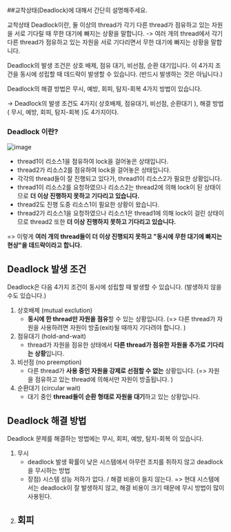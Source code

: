 ##교착상태(Deadlock)에 대해서 간단히 설명해주세요.

교착상태 Deadlock이란,
둘 이상의 thread가 각기 다른 thread가 점유하고 있는 자원을 서로 기다릴 때 무한 대기에 빠지는 상황을 말합니다.
-> 여러 개의 thread에서 각기 다른 thread가 점유하고 있는 자원을 서로 기다리면서 무한 대기에 빠지는 상황을 말합니다.

Deadlock의 발생 조건은
상호 배제, 점유 대기, 비선점, 순환 대기입니다.
이 4가지 조건을 동시에 성립할 때 데드락이 발생할 수 있습니다. (반드시 발생하는 것은 아닙니다.)

Deadlock의 해결 방법은
무시, 예방, 회피, 탐지-회복
4가지 방법이 있습니다.

-> Deadlock의 발생 조건도 4가지( 상호배제, 점유대기, 비선점, 순환대기 ), 해결 방법( 무시, 예방, 회피, 탐지-회복 )도 4가지이다.


### Deadlock 이란?

![image](https://github.com/acrnm148/CS_STUDY/assets/67724306/af8e4d76-41f8-4195-95f5-92be962061fd)

- thread1이 리소스1을 점유하여 lock을 걸어놓은 상태입니다.
- thread2가 리소스2를 점유하여 lock을 걸어놓은 상태입니다.
- 각각의 thread들이 잘 진행되고 있다가, thread1이 리소스2가 필요한 상황입니다.
- thread1이 리소스2를 요청하였으나 리소스2는 thread2에 의해 lock이 된 상태이므로 **더 이상 진행하지 못하고 기다리고 있습니다.**
- thread2도 진행 도중 리소스1이 필요한 상황이 왔습니다.
- thread2가 리소스1을 요청하였으나 리소스1은 thread1에 의해 lock이 걸린 상태이므로 thread2 또한 **더 이상 진행하지 못하고 기다리고 있습니다.**
  
=> 이렇게 **여러 개의 thread들이 더 이상 진행되지 못하고 "동시에 무한 대기에 빠지는 현상"을 데드락이라고 합니다.**


## Deadlock 발생 조건
Deadlock은 다음 4가지 조건이 동시에 성립할 때 발생할 수 있습니다. (발생하지 않을 수도 있습니다.)

1. 상호배제 (mutual exclution)
   - **동시에 한 thread만 자원을 점유**할 수 있는 상황입니다.
        (=> 다른 thread가 자원을 사용하려면 자원이 방출(exit)될 때까지 기다려야 합니다. )
2. 점유대기 (hold-and-wait)
   - thread가 자원을 점유한 상태에서 **다른 thread가 점유한 자원을 추가로 기다리는 상황**입니다.
3. 비선점 (no preemption)
   - 다른 thread가 **사용 중인 자원을 강제로 선점할 수 없는** 상황입니다.
         (=> 자원을 점유하고 있는 thread에 의해서만 자원이 방출됩니다. )
4. 순환대기 (circular wait)
   - 대기 중인 **thread들이 순환 형태로 자원을 대기**하고 있는 상황입니다.


## Deadlock 해결 방법
Deadlock 문제를 해결하는 방법에는 무시, 회피, 예방, 탐지-회복 이 있습니다.

1. 무시
   - deadlock 발생 확률이 낮은 시스템에서 아무런 조치를 취하지 않고 deadlock을 무시하는 방법
   - 장점) 시스템 성능 저하가 없다. / 해결 비용이 들지 않는다.
   => 현대 시스템에서는 deadlock이 잘 발생하지 않고, 해결 비용이 크기 때문에 무시 방법이 많이 사용된다.
2. 회피
   - 


